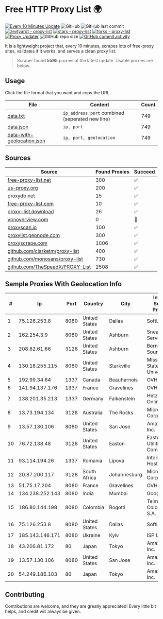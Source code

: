 
# Free HTTP Proxy List 🌍

[![Every 10 Minutes Update](https://github.com/mertguvencli/http-proxy-list/actions/workflows/main.yml/badge.svg?branch=main)](https://github.com/mertguvencli/http-proxy-list/actions/workflows/main.yml)
![GitHub](https://img.shields.io/github/license/mertguvencli/http-proxy-list)
![GitHub last commit](https://img.shields.io/github/last-commit/mertguvencli/http-proxy-list)
[![zevtyardt - proxy-list](https://img.shields.io/static/v1?label=zevtyardt&message=proxy-list&color=blue&logo=github)](https://github.com/zevtyardt/proxy-list "Go to GitHub repo")
[![stars - proxy-list](https://img.shields.io/github/stars/zevtyardt/proxy-list?style=social)](https://github.com/zevtyardt/proxy-list)
[![forks - proxy-list](https://img.shields.io/github/forks/zevtyardt/proxy-list?style=social)](https://github.com/zevtyardt/proxy-list)
[![Proxy Updater](https://github.com/zevtyardt/proxy-list/workflows/Proxy%20Updater/badge.svg)](https://github.com/zevtyardt/proxy-list/actions?query=workflow:"Proxy+Updater")
![GitHub repo size](https://img.shields.io/github/repo-size/zevtyardt/proxy-list)
[![GitHub commit activity](https://img.shields.io/github/commit-activity/m/zevtyardt/proxy-list?logo=commits)](https://github.com/zevtyardt/proxy-list/commits/main)

It is a lightweight project that, every 10 minutes, scrapes lots of free-proxy sites, validates if it works, and serves a clean proxy list.

> Scraper found **5595** proxies at the latest update. Usable proxies are below.

## Usage

Click the file format that you want and copy the URL.

|File|Content|Count|
|----|-------|-----|
|[data.txt](https://raw.githubusercontent.com/mertguvencli/http-proxy-list/main/proxy-list/data.txt)|`ip_address:port` combined (seperated new line)|749|
|[data.json](https://raw.githubusercontent.com/mertguvencli/http-proxy-list/main/proxy-list/data.json)|`ip, port`|749|
|[data-with-geolocation.json](https://raw.githubusercontent.com/mertguvencli/http-proxy-list/main/proxy-list/data-with-geolocation.json)|`ip, port, geolocation`|749|

## Sources

|Source|Found Proxies|Succeed|
|------|-------------|-------|
|[free-proxy-list.net](https://free-proxy-list.net)|300|✅|
|[us-proxy.org](https://www.us-proxy.org)|200|✅|
|[proxydb.net](http://proxydb.net)|15|✅|
|[free-proxy-list.com](https://free-proxy-list.com/?page=&port=&type%5B%5D=http&type%5B%5D=https&up_time=0&search=Search)|10|✅|
|[proxy-list.download](https://www.proxy-list.download/HTTP)|26|✅|
|[vpnoverview.com](https://vpnoverview.com/privacy/anonymous-browsing/free-proxy-servers)|0|🚫|
|[proxyscan.io](https://www.proxyscan.io)|100|✅|
|[proxylist.geonode.com](https://proxylist.geonode.com/api/proxy-list?limit=300&page=1&sort_by=lastChecked&sort_type=desc&protocols=http,https)|300|✅|
|[proxyscrape.com](https://api.proxyscrape.com/v2/?request=displayproxies&protocol=http&timeout=10000&country=all&ssl=all&anonymity=all)|1006|✅|
|[github.com/clarketm/proxy-list](https://raw.githubusercontent.com/clarketm/proxy-list/master/proxy-list-raw.txt)|400|✅|
|[github.com/monosans/proxy-list](https://raw.githubusercontent.com/monosans/proxy-list/main/proxies/http.txt)|730|✅|
|[github.com/TheSpeedX/PROXY-List](https://raw.githubusercontent.com/TheSpeedX/PROXY-List/master/http.txt)|2508|✅|


## Sample Proxies With Geolocation Info

|#|Ip|Port|Country|City|Internet Service Provider|
|-|--|----|-------|----|-------------------------|
|1|75.126.253.8|8080|United States|Dallas|SoftLayer|
|2|162.254.3.9|8080|United States|Ashburn|Sneaker Server|
|3|208.82.61.66|3128|United States|Ashburn|Bernardi Sounds|
|4|130.18.255.115|8080|United States|Starkville|Mississippi State University|
|5|192.99.34.64|1337|Canada|Beauharnois|OVH SAS|
|6|141.94.137.176|1337|France|Gravelines|OVH SAS|
|7|138.201.35.213|1337|Germany|Falkenstein|Hetzner Online GmbH|
|8|13.73.194.134|3128|Australia|The Rocks|Microsoft Corporation|
|9|13.57.130.106|8080|United States|San Jose|Amazon.com, Inc.|
|10|76.72.138.48|3128|United States|Easton|Easton Utilities Commission|
|11|93.114.194.26|1337|Romania|Lipova|Interkvm Host SRL|
|12|20.87.200.117|3128|South Africa|Johannesburg|Microsoft Corporation|
|13|51.75.17.204|8080|France|Gravelines|OVH SAS|
|14|134.238.252.143|8080|India|Mumbai|Google LLC|
|15|186.80.144.198|8080|Colombia|Bogotá|Telmex Colombia S.A.|
|16|75.126.253.8|8080|United States|Dallas|SoftLayer|
|17|185.143.146.171|8080|Ukraine|Kyiv|ISP UTELS|
|18|43.206.81.172|80|Japan|Tokyo|Amazon.com, Inc.|
|19|13.57.130.106|8080|United States|San Jose|Amazon.com, Inc.|
|20|54.249.186.103|80|Japan|Tokyo|Amazon.com, Inc.|



## Contributing

Contributions are welcome, and they are greatly appreciated! Every
little bit helps, and credit will always be given.


